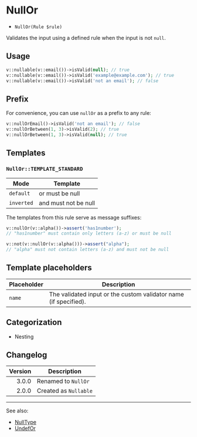 # NullOr

- `NullOr(Rule $rule)`

Validates the input using a defined rule when the input is not `null`.

## Usage

```php
v::nullable(v::email())->isValid(null); // true
v::nullable(v::email())->isValid('example@example.com'); // true
v::nullable(v::email())->isValid('not an email'); // false
```

## Prefix

For convenience, you can use `nullOr` as a prefix to any rule:

```php
v::nullOrEmail()->isValid('not an email'); // false
v::nullOrBetween(1, 3)->isValid(2); // true
v::nullOrBetween(1, 3)->isValid(null); // true
```
## Templates

### `NullOr::TEMPLATE_STANDARD`

| Mode       | Template             |
|------------|----------------------|
| `default`  | or must be null      |
| `inverted` | and must not be null |

The templates from this rule serve as message suffixes:

```php
v::nullOr(v::alpha())->assert('has1number');
// "has1number" must contain only letters (a-z) or must be null

v::not(v::nullOr(v::alpha()))->assert("alpha");
// "alpha" must not contain letters (a-z) and must not be null
```

## Template placeholders

| Placeholder | Description                                                      |
|-------------|------------------------------------------------------------------|
| `name`      | The validated input or the custom validator name (if specified). |

## Categorization

- Nesting

## Changelog

| Version | Description           |
|--------:|-----------------------|
|   3.0.0 | Renamed to `NullOr`   |
|   2.0.0 | Created as `Nullable` |

***
See also:

- [NullType](NullType.md)
- [UndefOr](UndefOr.md)
